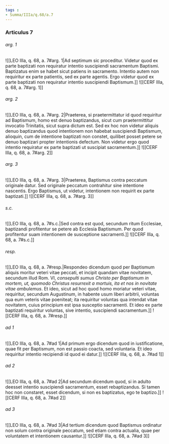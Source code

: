 ```yaml
---
tags : 
- Summa/IIIa/q.68/a.7
---
```


### Articulus 7

###### arg. 1
![[LEO IIIa, q. 68, a. 7#arg. 1|Ad septimum sic proceditur. Videtur quod ex parte baptizati non requiratur intentio suscipiendi sacramentum Baptismi. Baptizatus enim se habet sicut patiens in sacramento. Intentio autem non requiritur ex parte patientis, sed ex parte agentis. Ergo videtur quod ex parte baptizati non requiratur intentio suscipiendi Baptismum.]]
![[CERF IIIa, q. 68, a. 7#arg. 1]]

###### arg. 2
![[LEO IIIa, q. 68, a. 7#arg. 2|Praeterea, si praetermittatur id quod requiritur ad Baptismum, homo est denuo baptizandus, sicut cum praetermittitur invocatio Trinitatis, sicut supra dictum est. Sed ex hoc non videtur aliquis denuo baptizandus quod intentionem non habebat suscipiendi Baptismum, alioquin, cum de intentione baptizati non constet, quilibet posset petere se denuo baptizari propter intentionis defectum. Non videtur ergo quod intentio requiratur ex parte baptizati ut suscipiat sacramentum.]]
![[CERF IIIa, q. 68, a. 7#arg. 2]]

###### arg. 3
![[LEO IIIa, q. 68, a. 7#arg. 3|Praeterea, Baptismus contra peccatum originale datur. Sed originale peccatum contrahitur sine intentione nascentis. Ergo Baptismus, ut videtur, intentionem non requirit ex parte baptizati.]]
![[CERF IIIa, q. 68, a. 7#arg. 3]]

###### s.c.
![[LEO IIIa, q. 68, a. 7#s.c.|Sed contra est quod, secundum ritum Ecclesiae, baptizandi profitentur se petere ab Ecclesia Baptismum. Per quod profitentur suam intentionem de susceptione sacramenti.]]
![[CERF IIIa, q. 68, a. 7#s.c.]]

###### resp.
![[LEO IIIa, q. 68, a. 7#resp.|Respondeo dicendum quod per Baptismum aliquis moritur veteri vitae peccati, et incipit quandam vitae novitatem, secundum illud Rom. VI, *consepulti sumus Christo per Baptismum in mortem, ut, quomodo Christus resurrexit a mortuis, ita et nos in novitate vitae ambulemus*. Et ideo, sicut ad hoc quod homo moriatur veteri vitae, requiritur, secundum Augustinum, in habente usum liberi arbitrii, voluntas qua eum veteris vitae poeniteat; ita requiritur voluntas qua intendat vitae novitatem, cuius principium est ipsa susceptio sacramenti. Et ideo ex parte baptizati requiritur voluntas, sive intentio, suscipiendi sacramentum.]]
![[CERF IIIa, q. 68, a. 7#resp.]]

###### ad 1
![[LEO IIIa, q. 68, a. 7#ad 1|Ad primum ergo dicendum quod in iustificatione, quae fit per Baptismum, non est passio coacta, sed voluntaria. Et ideo requiritur intentio recipiendi id quod ei datur.]]
![[CERF IIIa, q. 68, a. 7#ad 1]]

###### ad 2
![[LEO IIIa, q. 68, a. 7#ad 2|Ad secundum dicendum quod, si in adulto deesset intentio suscipiendi sacramentum, esset rebaptizandus. Si tamen hoc non constaret, esset dicendum, si non es baptizatus, ego te baptizo.]]
![[CERF IIIa, q. 68, a. 7#ad 2]]

###### ad 3
![[LEO IIIa, q. 68, a. 7#ad 3|Ad tertium dicendum quod Baptismus ordinatur non solum contra originale peccatum, sed etiam contra actualia, quae per voluntatem et intentionem causantur.]]
![[CERF IIIa, q. 68, a. 7#ad 3]]


